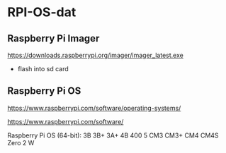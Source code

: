 
# RPI-OS-dat 


## Raspberry Pi Imager

https://downloads.raspberrypi.org/imager/imager_latest.exe

- flash into sd card 



## Raspberry Pi OS

https://www.raspberrypi.com/software/operating-systems/


https://www.raspberrypi.com/software/

Raspberry Pi OS (64-bit): 3B 3B+ 3A+ 4B 400 5 CM3 CM3+ CM4 CM4S Zero 2 W